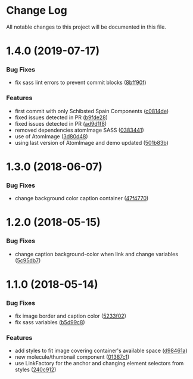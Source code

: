 # Change Log

All notable changes to this project will be documented in this file.

<a name="1.4.0"></a>
# 1.4.0 (2019-07-17)


### Bug Fixes

* fix sass lint errors to prevent commit blocks ([8bff90f](https://github.com/SUI-Components/sui-components/commit/8bff90f))


### Features

* first commit with only Schibsted Spain Components ([c0814de](https://github.com/SUI-Components/sui-components/commit/c0814de))
* fixed issues detected in PR ([b9fde28](https://github.com/SUI-Components/sui-components/commit/b9fde28))
* fixed issues detected in PR ([ad9d1f8](https://github.com/SUI-Components/sui-components/commit/ad9d1f8))
* removed dependencies atomImage SASS ([0383441](https://github.com/SUI-Components/sui-components/commit/0383441))
* use of AtomImage ([3d80d48](https://github.com/SUI-Components/sui-components/commit/3d80d48))
* using last version of AtomImage and demo updated ([501b83b](https://github.com/SUI-Components/sui-components/commit/501b83b))



<a name="1.3.0"></a>
# 1.3.0 (2018-06-07)


### Bug Fixes

* change background color caption container ([47f4770](https://github.com/SUI-Components/sui-components/commit/47f4770))



<a name="1.2.0"></a>
# 1.2.0 (2018-05-15)


### Bug Fixes

* change caption background-color when link and change variables ([5c95db7](https://github.com/SUI-Components/sui-components/commit/5c95db7))



<a name="1.1.0"></a>
# 1.1.0 (2018-05-14)


### Bug Fixes

* fix image border and caption color ([5233f02](https://github.com/SUI-Components/sui-components/commit/5233f02))
* fix sass variables ([b5d99c8](https://github.com/SUI-Components/sui-components/commit/b5d99c8))


### Features

* add styles to fit image covering container's available space ([d98461a](https://github.com/SUI-Components/sui-components/commit/d98461a))
* new molecule/thumbnail component ([01387c1](https://github.com/SUI-Components/sui-components/commit/01387c1))
* use LinkFactory for the anchor and changing element selectors from styles ([240c912](https://github.com/SUI-Components/sui-components/commit/240c912))



